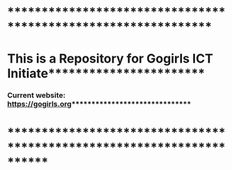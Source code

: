 # **************************************************************
# This is a Repository for Gogirls ICT Initiate***********************
### Current website: https://gogirls.org******************************
# **********************************************************************